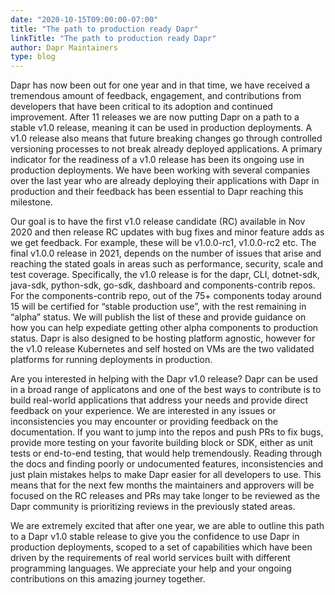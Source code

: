 ```yaml
---
date: "2020-10-15T09:00:00-07:00"
title: "The path to production ready Dapr"
linkTitle: "The path to production ready Dapr"
author: Dapr Maintainers
type: blog
---
```


Dapr has now been out for one year and in that time, we have received a tremendous amount of feedback, engagement, and contributions from developers that have been critical to its adoption and continued improvement. After 11 releases we are now putting Dapr on a path to a stable v1.0 release, meaning it can be used in production deployments. A v1.0 release also means that future breaking changes go through controlled versioning processes to not break already deployed applications.  A primary indicator for the readiness of a v1.0 release has been its ongoing use in production deployments. We have been working with several companies over the last year who are already deploying their applications with Dapr in production and their feedback has been essential to Dapr reaching this milestone.

Our goal is to have the first v1.0 release candidate (RC) available in Nov 2020 and then release RC updates with bug fixes and minor feature adds as we get feedback. For example, these will be v1.0.0-rc1, v1.0.0-rc2 etc.  The final v1.0.0 release in 2021, depends on the number of issues that arise and reaching the stated goals in areas such as performance, security, scale and test coverage. Specifically, the v1.0 release is for the dapr, CLI, dotnet-sdk, java-sdk, python-sdk, go-sdk, dashboard and components-contrib repos. For the components-contrib repo, out of the 75+ components today around 15 will be certified for “stable production use”, with the rest remaining in “alpha” status. We will publish the list of these and provide guidance on how you can help expediate getting other alpha components to production status. Dapr is also designed to be hosting platform agnostic, however for the v1.0 release Kubernetes and self hosted on VMs are the two validated platforms for running deployments in production.

Are you interested in helping with the Dapr v1.0 release? Dapr can be used in a broad range of applicatons and one of the best ways to contribute is to build real-world applications that address your needs and provide direct feedback on your experience. We are interested in any issues or inconsistencies you may encounter or providing feedback on the documentation. If you want to jump into the repos and push PRs to fix bugs, provide more testing on your favorite building block or SDK, either as unit tests or end-to-end testing, that would help tremendously. Reading through the docs and finding poorly or undocumented features, inconsistencies and just plain mistakes helps to make Dapr easier for all developers to use. This means that for the next few months the maintainers and approvers will be focused on the RC releases and PRs may take longer to be reviewed as the Dapr community is prioritizing reviews in the previously stated areas.

We are extremely excited that after one year, we are able to outline this path to a Dapr v1.0 stable release to give you the confidence to use Dapr in production deployments, scoped to a set of capabilities which have been driven by the requirements of real world services built with different programming languages. We appreciate your help and your ongoing contributions on this amazing journey together.
